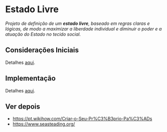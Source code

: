 # Estado Livre

*Projeto de definição de um **estado livre**, baseado em regras claras e lógicas, de modo a maximizar a liberdade individual e diminuir o poder e a atuação do Estado no tecido social.*


## Considerações Iniciais

Detalhes [aqui](consideracoes-iniciais.md).


## Implementação

Detalhes [aqui](implementacao.md).


## Ver depois

- https://pt.wikihow.com/Criar-o-Seu-Pr%C3%B3prio-Pa%C3%ADs
- https://www.seasteading.org/
